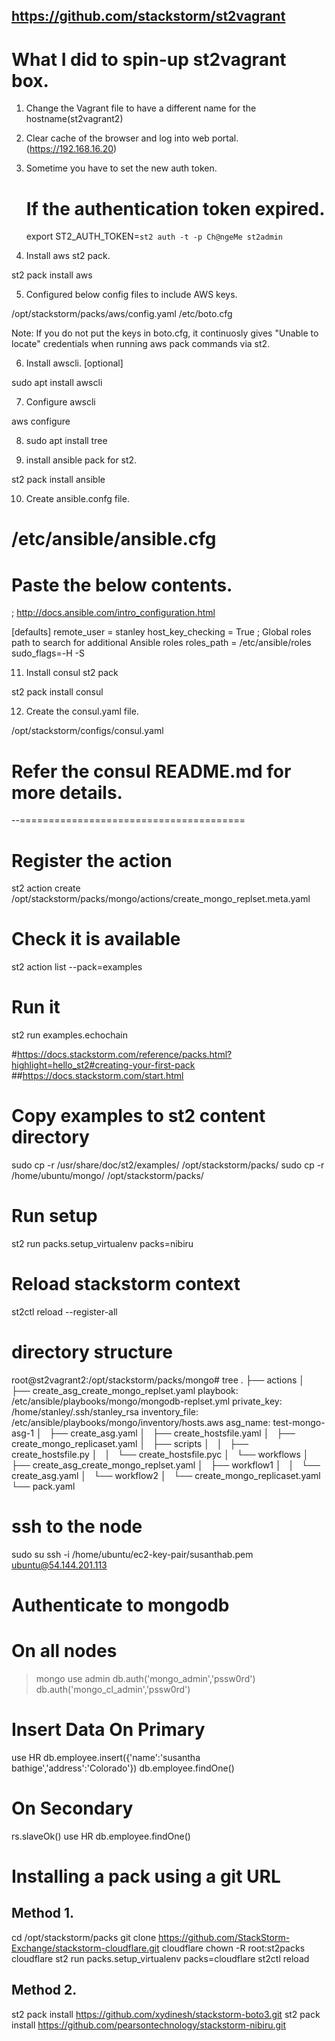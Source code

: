 
## https://github.com/stackstorm/st2vagrant
# What I did to spin-up st2vagrant box. 

1. Change the Vagrant file to have a different name for the hostname(st2vagrant2)

2. Clear cache of the browser and log into web portal. (https://192.168.16.20)

3. Sometime you have to set the new auth token. 
    # If the authentication token expired. 
    export ST2_AUTH_TOKEN=`st2 auth -t -p Ch@ngeMe st2admin`

4. Install aws st2 pack.

st2 pack install aws

5. Configured below config files to include AWS keys. 

/opt/stackstorm/packs/aws/config.yaml
/etc/boto.cfg

Note: If you do not put the keys in boto.cfg, it continuosly gives "Unable to locate" credentials when running aws pack commands via st2.

6. Install awscli. [optional]

sudo apt install awscli

7. Configure awscli

aws configure

8. sudo apt install tree

9. install ansible pack for st2.

st2 pack install ansible

10. Create ansible.confg file. 

# /etc/ansible/ansible.cfg
# Paste the below contents. 

; http://docs.ansible.com/intro_configuration.html

[defaults]
remote_user = stanley
host_key_checking = True
; Global roles path to search for additional Ansible roles
roles_path = /etc/ansible/roles
sudo_flags=-H -S

11. Install consul st2 pack

st2 pack install consul

12. Create the consul.yaml file. 

/opt/stackstorm/configs/consul.yaml

# Refer the consul README.md for more details. 




--=======================================

# Register the action
st2 action create /opt/stackstorm/packs/mongo/actions/create_mongo_replset.meta.yaml
# Check it is available
st2 action list --pack=examples
# Run it
st2 run examples.echochain


#https://docs.stackstorm.com/reference/packs.html?highlight=hello_st2#creating-your-first-pack
##https://docs.stackstorm.com/start.html
# Copy examples to st2 content directory
sudo cp -r /usr/share/doc/st2/examples/ /opt/stackstorm/packs/
sudo cp -r /home/ubuntu/mongo/ /opt/stackstorm/packs/

# Run setup
st2 run packs.setup_virtualenv packs=nibiru

# Reload stackstorm context
st2ctl reload --register-all


# directory structure
root@st2vagrant2:/opt/stackstorm/packs/mongo# tree
.
├── actions
│   ├── create_asg_create_mongo_replset.yaml
            playbook: /etc/ansible/playbooks/mongo/mongodb-replset.yml
            private_key: /home/stanley/.ssh/stanley_rsa
            inventory_file: /etc/ansible/playbooks/mongo/inventory/hosts.aws
            asg_name: test-mongo-asg-1
│   ├── create_asg.yaml
│   ├── create_hostsfile.yaml
│   ├── create_mongo_replicaset.yaml
│   ├── scripts
│   │   ├── create_hostsfile.py
│   │   └── create_hostsfile.pyc
│   └── workflows
│       ├── create_asg_create_mongo_replset.yaml
│       ├── workflow1
│       │   └── create_asg.yaml
│       └── workflow2
│           └── create_mongo_replicaset.yaml
└── pack.yaml


# ssh to the node
sudo su
ssh -i /home/ubuntu/ec2-key-pair/susanthab.pem ubuntu@54.144.201.113


# Authenticate to mongodb
# On all nodes
> mongo
use admin
db.auth('mongo_admin','pssw0rd')
db.auth('mongo_cl_admin','pssw0rd')

# Insert Data On Primary
use HR
db.employee.insert({'name':'susantha bathige','address':'Colorado'})
db.employee.findOne()

# On Secondary
rs.slaveOk()
use HR
db.employee.findOne()

# Installing a pack using a git URL

## Method 1.
cd /opt/stackstorm/packs
git clone https://github.com/StackStorm-Exchange/stackstorm-cloudflare.git cloudflare
chown -R root:st2packs cloudflare
st2 run packs.setup_virtualenv packs=cloudflare
st2ctl reload

## Method 2.
st2 pack install https://github.com/xydinesh/stackstorm-boto3.git
st2 pack install https://github.com/pearsontechnology/stackstorm-nibiru.git